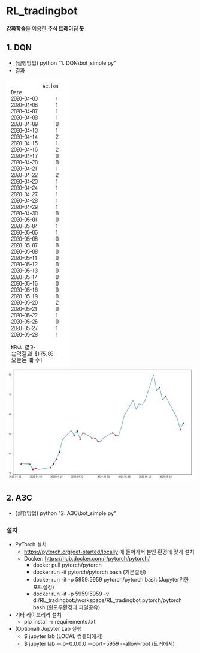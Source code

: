 # RL_tradingbot
**강화학습**을 이용한 **주식 트레이딩 봇**

## 1. DQN
- (실행방법) python "1. DQN\bot_simple.py"
- 결과

![Alt text](screenshots/dqn_result_actions.JPG "DQN result")
![Alt text](screenshots/dqn_result_chart.JPG "DQN result chart")

## 2. A3C
- (실행방법) python "2. A3C\bot_simple.py"

### 설치
 - PyTorch 설치
   - https://pytorch.org/get-started/locally 에 들어가서 본인 환경에 맞게 설치
   - Docker: https://hub.docker.com/r/pytorch/pytorch/
     - docker pull pytorch/pytorch
     - docker run -it pytorch/pytorch bash (기본설정)
     - docker run -it -p 5959:5959 pytorch/pytorch bash (Jupyter위한 포트설정)
     - docker run -it -p 5959:5959 -v d:/RL_tradingbot:/workspace/RL_tradingbot pytorch/pytorch bash (윈도우환경과 파일공유)
 - 기타 라이브러리 설치
   - pip install -r requirements.txt
 - (Optional) Jupyter Lab 실행
   - $ jupyter lab (LOCAL 컴퓨터에서)
   - $ jupyter lab --ip=0.0.0.0 --port=5959 --allow-root (도커에서)

 
